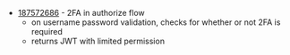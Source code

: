- [187572686](https://www.pivotaltracker.com/story/show/187572686) - 2FA in authorize flow
    - on username password validation, checks for whether or not 2FA is required
    - returns JWT with limited permission

